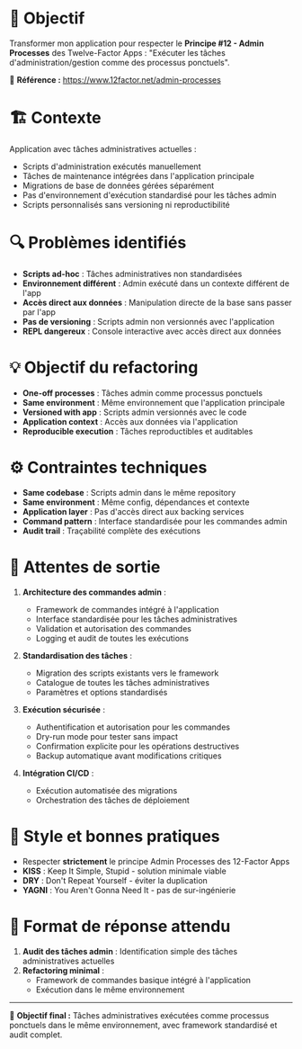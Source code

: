 # 🎯 Objectif
Transformer mon application pour respecter le **Principe #12 - Admin Processes** des Twelve-Factor Apps : "Exécuter les tâches d'administration/gestion comme des processus ponctuels".

📖 **Référence :** https://www.12factor.net/admin-processes

# 🏗️ Contexte
Application avec tâches administratives actuelles :
- Scripts d'administration exécutés manuellement
- Tâches de maintenance intégrées dans l'application principale
- Migrations de base de données gérées séparément
- Pas d'environnement d'exécution standardisé pour les tâches admin
- Scripts personnalisés sans versioning ni reproductibilité

# 🔍 Problèmes identifiés
- **Scripts ad-hoc** : Tâches administratives non standardisées
- **Environnement différent** : Admin exécuté dans un contexte différent de l'app
- **Accès direct aux données** : Manipulation directe de la base sans passer par l'app
- **Pas de versioning** : Scripts admin non versionnés avec l'application
- **REPL dangereux** : Console interactive avec accès direct aux données

# 💡 Objectif du refactoring
- **One-off processes** : Tâches admin comme processus ponctuels
- **Same environment** : Même environnement que l'application principale
- **Versioned with app** : Scripts admin versionnés avec le code
- **Application context** : Accès aux données via l'application
- **Reproducible execution** : Tâches reproductibles et auditables

# ⚙️ Contraintes techniques
- **Same codebase** : Scripts admin dans le même repository
- **Same environment** : Même config, dépendances et contexte
- **Application layer** : Pas d'accès direct aux backing services
- **Command pattern** : Interface standardisée pour les commandes admin
- **Audit trail** : Traçabilité complète des exécutions

# 📐 Attentes de sortie
1. **Architecture des commandes admin** :
   - Framework de commandes intégré à l'application
   - Interface standardisée pour les tâches administratives
   - Validation et autorisation des commandes
   - Logging et audit de toutes les exécutions

2. **Standardisation des tâches** :
   - Migration des scripts existants vers le framework
   - Catalogue de toutes les tâches administratives
   - Paramètres et options standardisés

3. **Exécution sécurisée** :
   - Authentification et autorisation pour les commandes
   - Dry-run mode pour tester sans impact
   - Confirmation explicite pour les opérations destructives
   - Backup automatique avant modifications critiques

4. **Intégration CI/CD** :
   - Exécution automatisée des migrations
   - Orchestration des tâches de déploiement

# 🧠 Style et bonnes pratiques
- Respecter **strictement** le principe Admin Processes des 12-Factor Apps
- **KISS** : Keep It Simple, Stupid - solution minimale viable
- **DRY** : Don't Repeat Yourself - éviter la duplication
- **YAGNI** : You Aren't Gonna Need It - pas de sur-ingénierie

# 🚀 Format de réponse attendu
1. **Audit des tâches admin** : Identification simple des tâches administratives actuelles
2. **Refactoring minimal** :
   - Framework de commandes basique intégré à l'application
   - Exécution dans le même environnement

---

💬 **Objectif final :** Tâches administratives exécutées comme processus ponctuels dans le même environnement, avec framework standardisé et audit complet.